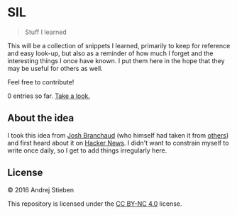 # SIL

> Stuff I learned

This will be a collection of snippets I learned, primarily to keep for reference and easy look-up, but also as a reminder of how much I forget and the interesting things I once have known.
I put them here in the hope that they may be useful for others as well.

Feel free to contribute!

0 entries so far.
[Take a look.](posts/TOC.md)

## About the idea

I took this idea from [Josh Branchaud](https://github.com/jbranchaud/til) (who himself had taken it from [others](https://github.com/thoughtbot/til)) and first heard about it on [Hacker News](https://news.ycombinator.com/item?id=11068902).
I didn't want to constrain myself to write once daily, so I get to add things irregularly here.

## License

&copy; 2016 Andrej Stieben

This repository is licensed under the [CC BY-NC 4.0](http://creativecommons.org/licenses/by-nc/4.0/) license.
